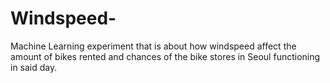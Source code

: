 # Windspeed-
Machine Learning experiment that is about how windspeed affect the amount of bikes rented and chances of the bike stores in Seoul functioning in said day.
